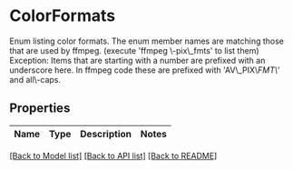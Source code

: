 # ColorFormats

Enum listing color formats.      The enum member names are matching those that are used by ffmpeg. (execute 'ffmpeg \\-pix\\_fmts' to list them) Exception: Items that are starting with a number are prefixed with an underscore here. In ffmpeg code these are prefixed with 'AV\\_PIX\\_FMT\\_' and all\\-caps.  

## Properties

Name | Type | Description | Notes
------------ | ------------- | ------------- | -------------

[[Back to Model list]](../README.md#documentation-for-models) [[Back to API list]](../README.md#documentation-for-api-endpoints) [[Back to README]](../README.md)


